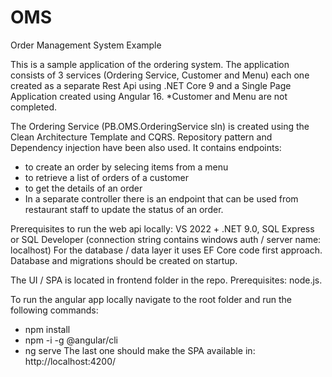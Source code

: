 # OMS
Order Management System Example

This is a sample application of the ordering system.
The application consists of 3 services (Ordering Service, Customer and Menu) each one created as a separate Rest Api using .NET Core 9 and a Single Page Application created using Angular 16.
*Customer and Menu are not completed.

The Ordering Service (PB.OMS.OrderingService sln) is created using the Clean Architecture Template and CQRS. Repository pattern and Dependency injection have been also used.
It contains endpoints:
- to create an order by selecing items from a menu
- to retrieve a list of orders of a customer
- to get the details of an order
- In a separate controller there is an endpoint that can be used from restaurant staff to update the status of an order.

Prerequisites to run the web api locally: VS 2022 + .NET 9.0, SQL Express or SQL Developer (connection string contains windows auth / server name: localhost)
For the database / data layer it uses EF Core code first approach. Database and migrations should be created on startup.

The UI / SPA is located in frontend folder in the repo.
Prerequisites: node.js.

To run the angular app locally navigate to the root folder and run the following commands:
- npm install
- npm -i -g @angular/cli
- ng serve
The last one should make the SPA available in: http://localhost:4200/
